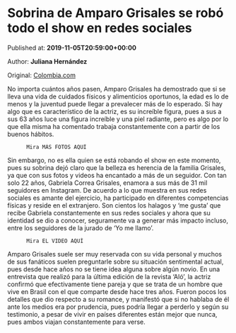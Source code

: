 
# Sobrina de Amparo Grisales se robó todo el show en redes sociales

Published at: **2019-11-05T20:59:00+00:00**

Author: **Juliana Hernández**

Original: [Colombia.com](https://www.colombia.com/entretenimiento/entretenimiento-y-farandula/sobrina-de-amparo-grisales-246592)

No importa cuántos años pasen, Amparo Grisales ha demostrado que si se lleva una vida de cuidados físicos y alimenticios oportunos, la edad es lo de menos y la juventud puede llegar a prevalecer más de lo esperado.
Si hay algo que es característico de la actriz, es su increíble figura, pues a sus a sus 63 años luce una figura increíble y una piel radiante, pero es algo por lo que ella misma ha comentado trabaja constantemente con a partir de los buenos hábitos.

        
          Mira MÁS FOTOS AQUÍ
        
      
Sin embargo, no es ella quien se está robando el show en este momento, pues su sobrina dejó claro que la belleza es herencia de la familia Grisales, ya que con sus fotos y videos ha encantado a más de un seguidor.
Con tan solo 22 años, Gabriela Correa Grisales, enamora a sus más de 31 mil seguidores en Instagram. De acuerdo a lo que muestra en sus redes sociales es amante del ejercicio, ha participado en diferentes competencias físicas y reside en el extranjero.
Son cientos los halagos y ‘me gusta’ que recibe Gabriela constantemente en sus redes sociales y ahora que su identidad se dio a conocer, seguramente va a generar más impacto incluso, entre los seguidores de la jurado de ‘Yo me llamo’.

        
          Mira EL VIDEO AQUÍ
        
      
Amparo Grisales suele ser muy reservada con su vida personal y muchos de sus fanáticos suelen preguntarle sobre su situación sentimental actual, pues desde hace años no se tiene idea alguna sobre algún novio.
En una entrevista que realizó para la última edición de la revista ‘Aló’, la actriz confirmó que efectivamente tiene pareja y que se trata de un hombre que vive en Brasil con el que comparte desde hace tres años.
Fueron pocos los detalles que dio respecto a su romance, y manifestó que si no hablaba de él ante los medios era por prudencia, pues podría llegar a perderlo y según su testimonio, a pesar de vivir en países diferentes están mejor que nunca, pues ambos viajan constantemente para verse.
